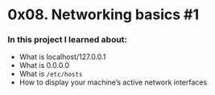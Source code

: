 0x08. Networking basics #1
==========================

### In this project I learned about:

* What is localhost/127.0.0.1
* What is 0.0.0.0
* What is `/etc/hosts`
* How to display your machine’s active network interfaces
